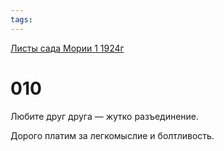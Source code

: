 ```yaml
---
tags:
---
```



[Листы сада Мории 1 1924г](/agni/1924)



# 010

Любите друг друга — жутко разъединение.   



Дорого платим за легкомыслие и болтливость.   


